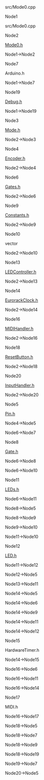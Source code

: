 src/Mode0.cpp

Node1

src/Mode0.cpp

Node2

[Mode0.h](Mode0_8h.html " ")

Node1-\>Node2

Node7

Arduino.h

Node1-\>Node7

Node19

[Debug.h](Debug_8h.html " ")

Node1-\>Node19

Node3

[Mode.h](Mode_8h.html " ")

Node2-\>Node3

Node4

[Encoder.h](Encoder_8h.html " ")

Node2-\>Node4

Node6

[Gates.h](Gates_8h.html " ")

Node2-\>Node6

Node9

[Constants.h](Constants_8h.html " ")

Node2-\>Node9

Node10

vector

Node2-\>Node10

Node13

[LEDController.h](LEDController_8h.html " ")

Node2-\>Node13

Node14

[EurorackClock.h](EurorackClock_8h.html " ")

Node2-\>Node14

Node16

[MIDIHandler.h](MIDIHandler_8h.html " ")

Node2-\>Node16

Node18

[ResetButton.h](ResetButton_8h.html " ")

Node2-\>Node18

Node20

[InputHandler.h](InputHandler_8h.html " ")

Node2-\>Node20

Node5

[Pin.h](Pin_8h.html " ")

Node4-\>Node5

Node6-\>Node7

Node8

[Gate.h](Gate_8h.html " ")

Node6-\>Node8

Node6-\>Node10

Node11

[LEDs.h](LEDs_8h.html " ")

Node6-\>Node11

Node8-\>Node5

Node8-\>Node9

Node9-\>Node10

Node11-\>Node10

Node12

[LED.h](LED_8h.html " ")

Node11-\>Node12

Node12-\>Node5

Node13-\>Node11

Node14-\>Node5

Node14-\>Node6

Node14-\>Node9

Node14-\>Node11

Node14-\>Node12

Node15

HardwareTimer.h

Node14-\>Node15

Node16-\>Node6

Node16-\>Node11

Node16-\>Node14

Node17

MIDI.h

Node16-\>Node17

Node18-\>Node5

Node18-\>Node7

Node18-\>Node9

Node18-\>Node19

Node19-\>Node7

Node20-\>Node5

[](Mode0_8cpp__incl_org.svg)
